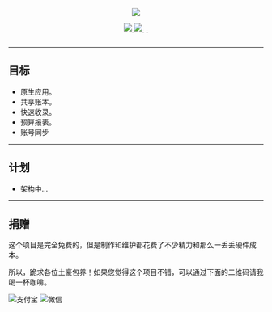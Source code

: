 <p align="center">
  <a href="http://www.lhzbxx.top">
    <img src="http://o707e746x.bkt.clouddn.com/logo.png?imageView2/2/w/250">    
  </a>
</p>
<p align="center">
  <a href="https://gitter.im/lhzbxx/SavePlus?utm_source=badge&utm_medium=badge&utm_campaign=pr-badge&utm_content=badge">
    <img src="https://badges.gitter.im/lhzbxx/SavePlus.svg">
  </a>
  <a href="https://SavePlus-slackin.herokuapp.com/">
    <img src="https://SavePlus-slackin.herokuapp.com/badge.svg">
  </a>
    <img src="https://img.shields.io/github/issues/lhzbxx/saveplus.svg" alt="">
  </a>
  <a href="https://github.com/lhzbxx/SavePlus/releases">
    <img src="https://img.shields.io/github/release/lhzbxx/saveplus.svg" alt="">
  </a>
  <a href="https://github.com/lhzbxx/SavePlus/releases">
    <img src="https://img.shields.io/github/downloads/lhzbxx/saveplus/total.svg" alt="">
  </a>
</p>
<p align="center">
  <a href="http://www.wtfpl.net/">
    <img src="http://www.wtfpl.net/wp-content/uploads/2012/12/wtfpl-badge-1.png" alt="">
  </a>
</p>

---
## 目标

+ 原生应用。
+ 共享账本。
+ 快速收录。
+ 预算报表。
+ 账号同步

---

## 计划

+ 架构中...

---

## 捐赠

这个项目是完全免费的，但是制作和维护都花费了不少精力和那么一丢丢硬件成本。

所以，跪求各位土豪包养！如果您觉得这个项目不错，可以通过下面的二维码请我喝一杯咖啡。

![支付宝](http://o6xwrt3vx.bkt.clouddn.com/ali_pay.jpg?imageView/2/h/250)
![微信](http://o6xwrt3vx.bkt.clouddn.com/wechat_pay.jpg?imageView/2/h/250)

